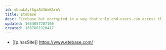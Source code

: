 ```yaml
---
id: sbpwLAylSgaAU3WxKAruV
title: Etebase
desc: Firebase but encrypted in a way that only end-users can access their data
updated: 1654057207160
created: 1637801920417
---
```



- [[p.hasSite]] https://www.etebase.com/
